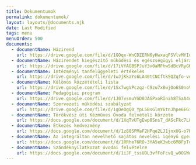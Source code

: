 ```yaml
---
title: Dokumentumok
permalink: dokumentumok/
layout: layouts/@documents.njk
date: Last Modified
tags: menu
menuOrder: 500
documents:
  - documentName: Házirend
    url: https://drive.google.com/file/d/1GOqx-WnCDZERN6yHwxaqFSVlvMYIoOpC/view?usp=sharing
  - documentName: Házirendet kiegészítő működési és egészségügyi eljárások (Függelék)
    url: https://drive.google.com/file/d/17iVfAGBSPJuY3v0aMFhwSdBcVRyGKgqY/view?usp=sharing
  - documentName: Intézményi tanfelügyeleti értékelés
    url: https://drive.google.com/file/d/1wJjKkaYs6LA40tCNCftkSQZqfo-vdZ5h/view?usp=sharing
  - documentName: Különös közzétételi lista
    url: https://drive.google.com/file/d/1Sx7wgVPczqz-C9zu7x8wjOo6S0noV7V9/view?usp=sharing
  - documentName: Pedagógiai program
    url: https://drive.google.com/file/d/1J07vsmuYGD0JAGPxoRInih8TSaA4d4gL/view?usp=sharing
  - documentName: Szervezeti működési szabályzat
    url: https://drive.google.com/file/d/1gOeOgQ0_YpL5BsGlmY6tnJhpe6EGiuqt/view?usp=sharing
  - documentName: Törökvész úti Kézműves Óvoda felvételi körzete
    url: https://docs.google.com/document/d/1XqTvUTgEwp8Sns7_dAScFkc7L8rUpjnIjR2CjWFiLVs/edit?usp=sharing
  - documentName: Étkezés kedvezmény
    url: https://docs.google.com/document/d/1z88SPMaF2HPqe2LJ1jnxUG-o7HySGThVaTGTfujnuvw/edit?usp=sharing
  - documentName: Az integráltan nevelhető sajátos nevelési igényű gyermekek óvodai felvételéről
    url: https://docs.google.com/document/d/1RRhe76RO-3YA5eK3wbc6M8FpTdgOiRLDAJgHAjeohzs/edit?usp=sharing
  - documentName: Szándéknyilatkozat óvodai felvételre
    url: https://docs.google.com/document/d/1iJF_tssUDL3vfFoFcvQ_w0OGWqUgTeBBRu2iUwtoGso/edit?usp=sharing
---
```

